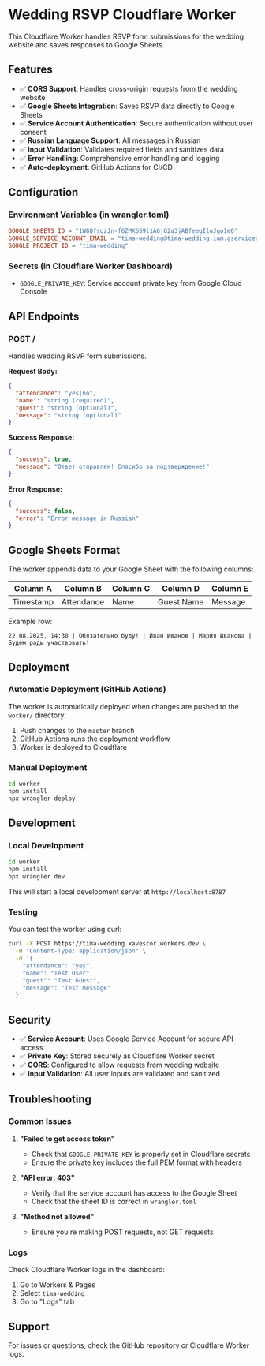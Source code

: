 # Wedding RSVP Cloudflare Worker

This Cloudflare Worker handles RSVP form submissions for the wedding website and saves responses to Google Sheets.

## Features

- ✅ **CORS Support**: Handles cross-origin requests from the wedding website
- ✅ **Google Sheets Integration**: Saves RSVP data directly to Google Sheets
- ✅ **Service Account Authentication**: Secure authentication without user consent
- ✅ **Russian Language Support**: All messages in Russian
- ✅ **Input Validation**: Validates required fields and sanitizes data
- ✅ **Error Handling**: Comprehensive error handling and logging
- ✅ **Auto-deployment**: GitHub Actions for CI/CD

## Configuration

### Environment Variables (in wrangler.toml)

```toml
GOOGLE_SHEETS_ID = "1W8QfsgzJn-f6ZMX6S9l1A6jG2a3jABfeegIloJgo1e0"
GOOGLE_SERVICE_ACCOUNT_EMAIL = "tima-wedding@tima-wedding.iam.gserviceaccount.com"
GOOGLE_PROJECT_ID = "tima-wedding"
```

### Secrets (in Cloudflare Worker Dashboard)

- `GOOGLE_PRIVATE_KEY`: Service account private key from Google Cloud Console

## API Endpoints

### POST /

Handles wedding RSVP form submissions.

**Request Body:**
```json
{
  "attendance": "yes|no",
  "name": "string (required)",
  "guest": "string (optional)",
  "message": "string (optional)"
}
```

**Success Response:**
```json
{
  "success": true,
  "message": "Ответ отправлен! Спасибо за подтверждение!"
}
```

**Error Response:**
```json
{
  "success": false,
  "error": "Error message in Russian"
}
```

## Google Sheets Format

The worker appends data to your Google Sheet with the following columns:

| Column A | Column B | Column C | Column D | Column E |
|----------|----------|----------|----------|----------|
| Timestamp | Attendance | Name | Guest Name | Message |

Example row:
```
22.08.2025, 14:30 | Обязательно буду! | Иван Иванов | Мария Иванова | Будем рады участвовать!
```

## Deployment

### Automatic Deployment (GitHub Actions)

The worker is automatically deployed when changes are pushed to the `worker/` directory:

1. Push changes to the `master` branch
2. GitHub Actions runs the deployment workflow
3. Worker is deployed to Cloudflare

### Manual Deployment

```bash
cd worker
npm install
npx wrangler deploy
```

## Development

### Local Development

```bash
cd worker
npm install
npx wrangler dev
```

This will start a local development server at `http://localhost:8787`

### Testing

You can test the worker using curl:

```bash
curl -X POST https://tima-wedding.xavescor.workers.dev \
  -H "Content-Type: application/json" \
  -d '{
    "attendance": "yes",
    "name": "Test User",
    "guest": "Test Guest",
    "message": "Test message"
  }'
```

## Security

- ✅ **Service Account**: Uses Google Service Account for secure API access
- ✅ **Private Key**: Stored securely as Cloudflare Worker secret
- ✅ **CORS**: Configured to allow requests from wedding website
- ✅ **Input Validation**: All user inputs are validated and sanitized

## Troubleshooting

### Common Issues

1. **"Failed to get access token"**
   - Check that `GOOGLE_PRIVATE_KEY` is properly set in Cloudflare secrets
   - Ensure the private key includes the full PEM format with headers

2. **"API error: 403"**
   - Verify that the service account has access to the Google Sheet
   - Check that the sheet ID is correct in `wrangler.toml`

3. **"Method not allowed"**
   - Ensure you're making POST requests, not GET requests

### Logs

Check Cloudflare Worker logs in the dashboard:
1. Go to Workers & Pages
2. Select `tima-wedding`
3. Go to "Logs" tab

## Support

For issues or questions, check the GitHub repository or Cloudflare Worker logs.